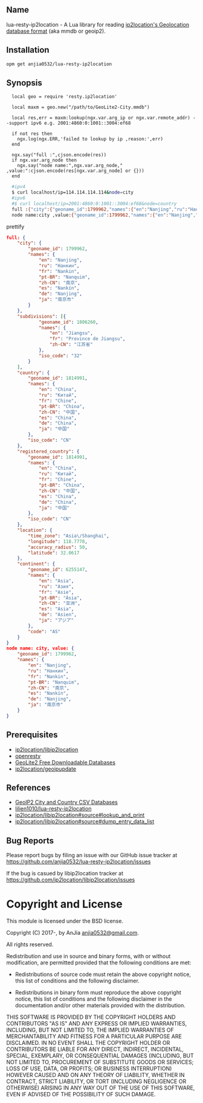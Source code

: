 Name
---
lua-resty-ip2location - A Lua library for reading [ip2location's Geolocation database format](https://ip2location.github.io/ip2location-DB/)  (aka mmdb or geoip2).

Installation
---
```bash
opm get anjia0532/lua-resty-ip2location
```

Synopsis
---
```
  local geo = require 'resty.ip2location'

  local maxm = geo.new("/path/to/GeoLite2-City.mmdb")
   
  local res,err = maxm:lookup(ngx.var.arg_ip or ngx.var.remote_addr) --support ipv6 e.g. 2001:4860:0:1001::3004:ef68
  
  if not res then 
    ngx.log(ngx.ERR,'failed to lookup by ip ,reason:',err)
  end

  ngx.say("full :",cjson.encode(res))
  if ngx.var.arg_node then
    ngx.say("node name:",ngx.var.arg_node," ,value:":cjson.encode(res[ngx.var.arg_node] or {}))
  end
```

```bash
  #ipv4
  $ curl localhost/ip=114.114.114.114&node=city
  #ipv6
  #$ curl localhost/ip=2001:4860:0:1001::3004:ef68&node=country
  full :{"city":{"geoname_id":1799962,"names":{"en":"Nanjing","ru":"Нанкин","fr":"Nankin","pt-BR":"Nanquim","zh-CN":"南京","es":"Nankín","de":"Nanjing","ja":"南京市"}},"subdivisions":[{"geoname_id":1806260,"names":{"en":"Jiangsu","fr":"Province de Jiangsu","zh-CN":"江苏省"},"iso_code":"32"}],"country":{"geoname_id":1814991,"names":{"en":"China","ru":"Китай","fr":"Chine","pt-BR":"China","zh-CN":"中国","es":"China","de":"China","ja":"中国"},"iso_code":"CN"},"registered_country":{"geoname_id":1814991,"names":{"en":"China","ru":"Китай","fr":"Chine","pt-BR":"China","zh-CN":"中国","es":"China","de":"China","ja":"中国"},"iso_code":"CN"},"location":{"time_zone":"Asia\/Shanghai","longitude":118.7778,"accuracy_radius":50,"latitude":32.0617},"continent":{"geoname_id":6255147,"names":{"en":"Asia","ru":"Азия","fr":"Asie","pt-BR":"Ásia","zh-CN":"亚洲","es":"Asia","de":"Asien","ja":"アジア"},"code":"AS"}}
  node name:city ,value:{"geoname_id":1799962,"names":{"en":"Nanjing","ru":"Нанкин","fr":"Nankin","pt-BR":"Nanquim","zh-CN":"南京","es":"Nankín","de":"Nanjing","ja":"南京市"}}
```

prettify
```json
full: {
    "city": {
        "geoname_id": 1799962,
        "names": {
            "en": "Nanjing",
            "ru": "Нанкин",
            "fr": "Nankin",
            "pt-BR": "Nanquim",
            "zh-CN": "南京",
            "es": "Nankín",
            "de": "Nanjing",
            "ja": "南京市"
        }
    },
    "subdivisions": [{
            "geoname_id": 1806260,
            "names": {
                "en": "Jiangsu",
                "fr": "Province de Jiangsu",
                "zh-CN": "江苏省"
            },
            "iso_code": "32"
        }
    ],
    "country": {
        "geoname_id": 1814991,
        "names": {
            "en": "China",
            "ru": "Китай",
            "fr": "Chine",
            "pt-BR": "China",
            "zh-CN": "中国",
            "es": "China",
            "de": "China",
            "ja": "中国"
        },
        "iso_code": "CN"
    },
    "registered_country": {
        "geoname_id": 1814991,
        "names": {
            "en": "China",
            "ru": "Китай",
            "fr": "Chine",
            "pt-BR": "China",
            "zh-CN": "中国",
            "es": "China",
            "de": "China",
            "ja": "中国"
        },
        "iso_code": "CN"
    },
    "location": {
        "time_zone": "Asia\/Shanghai",
        "longitude": 118.7778,
        "accuracy_radius": 50,
        "latitude": 32.0617
    },
    "continent": {
        "geoname_id": 6255147,
        "names": {
            "en": "Asia",
            "ru": "Азия",
            "fr": "Asie",
            "pt-BR": "Ásia",
            "zh-CN": "亚洲",
            "es": "Asia",
            "de": "Asien",
            "ja": "アジア"
        },
        "code": "AS"
    }
}
node name: city, value: {
    "geoname_id": 1799962,
    "names": {
        "en": "Nanjing",
        "ru": "Нанкин",
        "fr": "Nankin",
        "pt-BR": "Nanquim",
        "zh-CN": "南京",
        "es": "Nankín",
        "de": "Nanjing",
        "ja": "南京市"
    }
}

```

Prerequisites
---
- [ip2location/libip2location][]
- [openresty][]
- [GeoLite2 Free Downloadable Databases][linkGeolite2FreeDownloadableDatabases]
- [ip2location/geoipupdate][]

References
---

- [GeoIP2 City and Country CSV Databases][linkGeoip2CityAndCountryCsvDatabases]
- [lilien1010/lua-resty-ip2location][]
- [ip2location/libip2location#source#lookup_and_print][]
- [ip2location/libip2location#source#dump_entry_data_list][]

Bug Reports
---
Please report bugs by filing an issue with our GitHub issue tracker at https://github.com/anjia0532/lua-resty-ip2location/issues

If the bug is casued by libip2location  tracker at https://github.com/ip2location/libip2location/issues

Copyright and License
=====================

This module is licensed under the BSD license.

Copyright (C) 2017-, by AnJia <anjia0532@gmail.com>.

All rights reserved.

Redistribution and use in source and binary forms, with or without modification, are permitted provided that the following conditions are met:

* Redistributions of source code must retain the above copyright notice, this list of conditions and the following disclaimer.

* Redistributions in binary form must reproduce the above copyright notice, this list of conditions and the following disclaimer in the documentation and/or other materials provided with the distribution.

THIS SOFTWARE IS PROVIDED BY THE COPYRIGHT HOLDERS AND CONTRIBUTORS "AS IS" AND ANY EXPRESS OR IMPLIED WARRANTIES, INCLUDING, BUT NOT LIMITED TO, THE IMPLIED WARRANTIES OF MERCHANTABILITY AND FITNESS FOR A PARTICULAR PURPOSE ARE DISCLAIMED. IN NO EVENT SHALL THE COPYRIGHT HOLDER OR CONTRIBUTORS BE LIABLE FOR ANY DIRECT, INDIRECT, INCIDENTAL, SPECIAL, EXEMPLARY, OR CONSEQUENTIAL DAMAGES (INCLUDING, BUT NOT LIMITED TO, PROCUREMENT OF SUBSTITUTE GOODS OR SERVICES; LOSS OF USE, DATA, OR PROFITS; OR BUSINESS INTERRUPTION) HOWEVER CAUSED AND ON ANY THEORY OF LIABILITY, WHETHER IN CONTRACT, STRICT LIABILITY, OR TORT (INCLUDING NEGLIGENCE OR OTHERWISE) ARISING IN ANY WAY OUT OF THE USE OF THIS SOFTWARE, EVEN IF ADVISED OF THE POSSIBILITY OF SUCH DAMAGE.

[ip2location/libip2location]: https://github.com/ip2location/libip2location
[openresty]: https://openresty.org/en/installation.html
[linkGeolite2FreeDownloadableDatabases]: http://dev.ip2location.com/geoip/geoip2/geolite2/
[ip2location/geoipupdate]: https://github.com/ip2location/geoipupdate
[linkGeoip2CityAndCountryCsvDatabases]: https://dev.ip2location.com/geoip/geoip2/geoip2-city-country-csv-databases/
[ip2location/libip2location#source#lookup_and_print]: https://github.com/ip2location/libip2location/blob/master/bin/mmdblookup.c#L262
[ip2location/libip2location#source#dump_entry_data_list]: https://github.com/ip2location/libip2location/blob/master/src/ip2location.c#L1938
[lilien1010/lua-resty-ip2location]: https://github.com/lilien1010/lua-resty-ip2location
